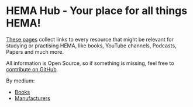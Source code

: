 # HEMA Hub - Your place for all things HEMA!

[These pages](https://hemaguide.github.io/hema-hub/) collect links to every resource that might be relevant for studying or practising HEMA, like books, YouTube channels, Podcasts, Papers and much more.

All information is Open Source, so if something is missing, feel free to [contribute on GitHub](https://github.com/HEMAGuide/hema-hub).

By medium:
- [Books](books.md)
- [Manufacturers](manufacturers.md)
